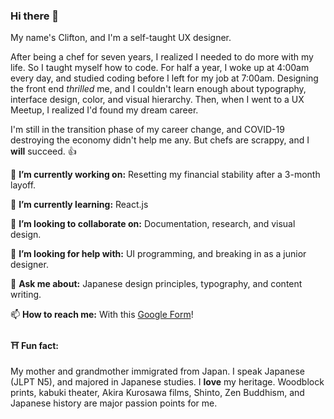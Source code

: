 ### Hi there 👋

<!--
**Clifton893/Clifton893** is a ✨ _special_ ✨ repository because its `README.md` (this file) appears on your GitHub profile.

Here are some ideas to get you started:

- 🔭 I’m currently working on ...
- 🌱 I’m currently learning ...
- 👯 I’m looking to collaborate on ...
- 🤔 I’m looking for help with ...
- 💬 Ask me about ...
- 📫 How to reach me: ...
- 😄 Pronouns: ...
- ⚡ Fun fact: ...
-->

My name's Clifton, and I'm a self-taught UX designer. 

After being a chef for seven years, I realized I needed to do more with my life. So I taught myself how to code. For half a year, I woke up at 4:00am every day, and studied coding before I left for my job at 7:00am. Designing the front end *thrilled* me, and I couldn't learn enough about typography, interface design, color, and visual hierarchy. Then, when I went to a UX Meetup, I realized I'd found my dream career. 

I'm still in the transition phase of my career change, and COVID-19 destroying the economy didn't help me any. But chefs are scrappy, and I **will** succeed. 👍

🔭 **I’m currently working on:** Resetting my financial stability after a 3-month layoff.

🌱 **I’m currently learning:** React.js

👯 **I’m looking to collaborate on:** Documentation, research, and visual design.

🤔 **I’m looking for help with:** UI programming, and breaking in as a junior designer.

💬 **Ask me about:** Japanese design principles, typography, and content writing.

📫 **How to reach me:** With this [Google Form](https://forms.gle/6yGdVS7m45tavry59)!

#### ⛩ Fun fact:
My mother and grandmother immigrated from Japan. I speak Japanese (JLPT N5), and majored in Japanese studies. I **love** my heritage. Woodblock prints, kabuki theater, Akira Kurosawa films, Shinto, Zen Buddhism, and Japanese history are major passion points for me.
